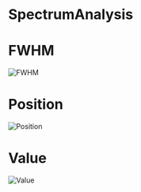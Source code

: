 # SpectrumAnalysis

FWHM
===============

<img src="https://raw.githubusercontent.com/rachwal/SpectrumAnalysis/master/img/FWHM.png" alt="FWHM"/>
<br/>

Position
===============
<img src="https://raw.githubusercontent.com/rachwal/SpectrumAnalysis/master/img/Position.png" alt="Position"/>
<br/>

Value
===============
<img src="https://raw.githubusercontent.com/rachwal/SpectrumAnalysis/master/img/Value.png" alt="Value"/>
<br/>
